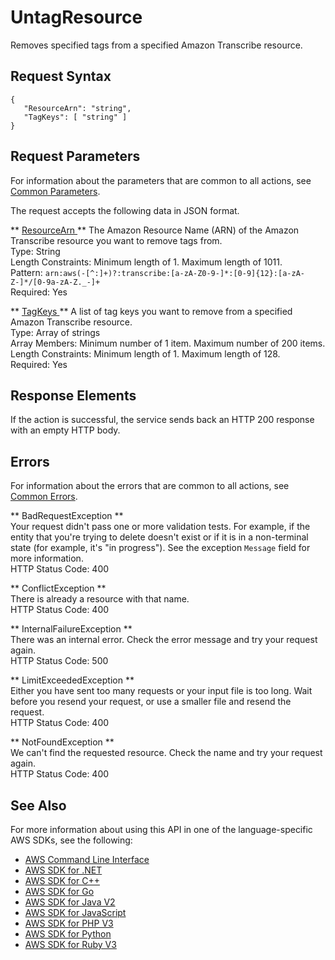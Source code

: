 # UntagResource<a name="API_UntagResource"></a>

Removes specified tags from a specified Amazon Transcribe resource\.

## Request Syntax<a name="API_UntagResource_RequestSyntax"></a>

```
{
   "ResourceArn": "string",
   "TagKeys": [ "string" ]
}
```

## Request Parameters<a name="API_UntagResource_RequestParameters"></a>

For information about the parameters that are common to all actions, see [Common Parameters](CommonParameters.md)\.

The request accepts the following data in JSON format\.

 ** [ ResourceArn ](#API_UntagResource_RequestSyntax) **   <a name="transcribe-UntagResource-request-ResourceArn"></a>
The Amazon Resource Name \(ARN\) of the Amazon Transcribe resource you want to remove tags from\.  
Type: String  
Length Constraints: Minimum length of 1\. Maximum length of 1011\.  
Pattern: `arn:aws(-[^:]+)?:transcribe:[a-zA-Z0-9-]*:[0-9]{12}:[a-zA-Z-]*/[0-9a-zA-Z._-]+`   
Required: Yes

 ** [ TagKeys ](#API_UntagResource_RequestSyntax) **   <a name="transcribe-UntagResource-request-TagKeys"></a>
A list of tag keys you want to remove from a specified Amazon Transcribe resource\.  
Type: Array of strings  
Array Members: Minimum number of 1 item\. Maximum number of 200 items\.  
Length Constraints: Minimum length of 1\. Maximum length of 128\.  
Required: Yes

## Response Elements<a name="API_UntagResource_ResponseElements"></a>

If the action is successful, the service sends back an HTTP 200 response with an empty HTTP body\.

## Errors<a name="API_UntagResource_Errors"></a>

For information about the errors that are common to all actions, see [Common Errors](CommonErrors.md)\.

 ** BadRequestException **   
Your request didn't pass one or more validation tests\. For example, if the entity that you're trying to delete doesn't exist or if it is in a non\-terminal state \(for example, it's "in progress"\)\. See the exception `Message` field for more information\.  
HTTP Status Code: 400

 ** ConflictException **   
There is already a resource with that name\.  
HTTP Status Code: 400

 ** InternalFailureException **   
There was an internal error\. Check the error message and try your request again\.  
HTTP Status Code: 500

 ** LimitExceededException **   
Either you have sent too many requests or your input file is too long\. Wait before you resend your request, or use a smaller file and resend the request\.  
HTTP Status Code: 400

 ** NotFoundException **   
We can't find the requested resource\. Check the name and try your request again\.  
HTTP Status Code: 400

## See Also<a name="API_UntagResource_SeeAlso"></a>

For more information about using this API in one of the language\-specific AWS SDKs, see the following:
+  [ AWS Command Line Interface](https://docs.aws.amazon.com/goto/aws-cli/transcribe-2017-10-26/UntagResource) 
+  [ AWS SDK for \.NET](https://docs.aws.amazon.com/goto/DotNetSDKV3/transcribe-2017-10-26/UntagResource) 
+  [ AWS SDK for C\+\+](https://docs.aws.amazon.com/goto/SdkForCpp/transcribe-2017-10-26/UntagResource) 
+  [ AWS SDK for Go](https://docs.aws.amazon.com/goto/SdkForGoV1/transcribe-2017-10-26/UntagResource) 
+  [ AWS SDK for Java V2](https://docs.aws.amazon.com/goto/SdkForJavaV2/transcribe-2017-10-26/UntagResource) 
+  [ AWS SDK for JavaScript](https://docs.aws.amazon.com/goto/AWSJavaScriptSDK/transcribe-2017-10-26/UntagResource) 
+  [ AWS SDK for PHP V3](https://docs.aws.amazon.com/goto/SdkForPHPV3/transcribe-2017-10-26/UntagResource) 
+  [ AWS SDK for Python](https://docs.aws.amazon.com/goto/boto3/transcribe-2017-10-26/UntagResource) 
+  [ AWS SDK for Ruby V3](https://docs.aws.amazon.com/goto/SdkForRubyV3/transcribe-2017-10-26/UntagResource) 